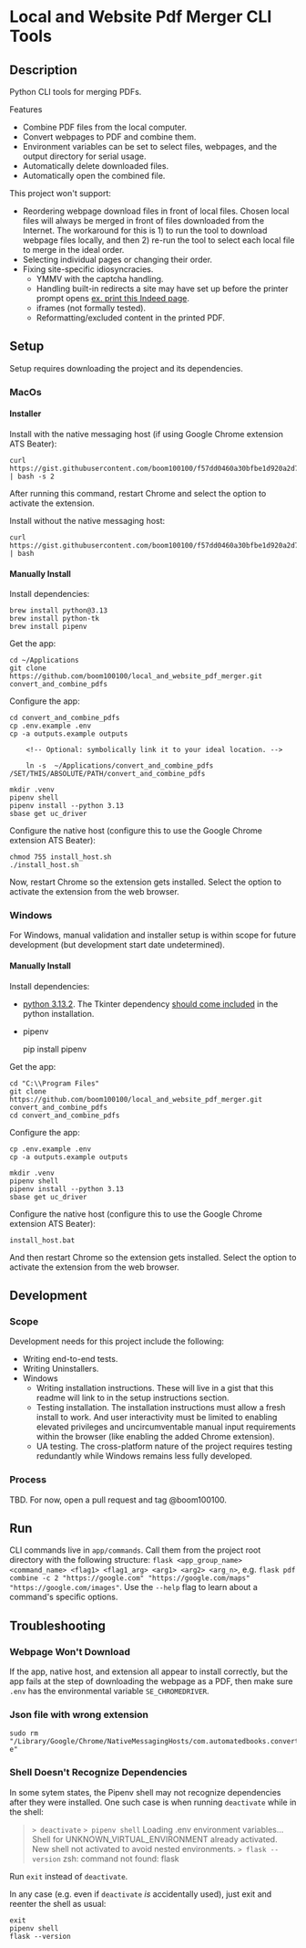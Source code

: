# Local and Website Pdf Merger CLI Tools

## Description

Python CLI tools for merging PDFs.

Features
- Combine PDF files from the local computer.
- Convert webpages to PDF and combine them.
- Environment variables can be set to select files, webpages, and the output directory for serial usage.
- Automatically delete downloaded files.
- Automatically open the combined file.

This project won't support:

- Reordering webpage download files in front of local files. Chosen local files will always be merged in front of files downloaded from the Internet. The workaround for this is 1) to run the tool to download webpage files locally, and then 2) re-run the tool to select each local file to merge in the ideal order.
- Selecting individual pages or changing their order.
- Fixing site-specific idiosyncracies.
  - YMMV with the captcha handling.
  - Handling built-in redirects a site may have set up before the printer prompt opens [ex. print this Indeed page](https://www.indeed.com/jobs?q=sm&l=New+York%2C+NY&from=searchOnHP&vjk=0bf7023a2547e8c8).
  - iframes (not formally tested).
  - Reformatting/excluded content in the printed PDF.

## Setup

Setup requires downloading the project and its dependencies.

### MacOs

#### Installer
Install with the native messaging host (if using Google Chrome extension ATS Beater):

    curl https://gist.githubusercontent.com/boom100100/f57dd0460a30bfbe1d920a2d7322d84c/raw/e894d4db0c6c259eafe8ce7b5a12942461127808/install_pdf_combiner.sh | bash -s 2

After running this command, restart Chrome and select the option to activate the extension.

Install without the native messaging host:

    curl https://gist.githubusercontent.com/boom100100/f57dd0460a30bfbe1d920a2d7322d84c/raw/e894d4db0c6c259eafe8ce7b5a12942461127808/install_pdf_combiner.sh | bash

#### Manually Install

Install dependencies:

    brew install python@3.13
    brew install python-tk
    brew install pipenv

Get the app:

    cd ~/Applications
    git clone https://github.com/boom100100/local_and_website_pdf_merger.git convert_and_combine_pdfs

Configure the app:

    cd convert_and_combine_pdfs
    cp .env.example .env
    cp -a outputs.example outputs

        <!-- Optional: symbolically link it to your ideal location. -->

        ln -s  ~/Applications/convert_and_combine_pdfs /SET/THIS/ABSOLUTE/PATH/convert_and_combine_pdfs

    mkdir .venv
    pipenv shell
    pipenv install --python 3.13
    sbase get uc_driver

Configure the native host (configure this to use the Google Chrome extension ATS Beater):

    chmod 755 install_host.sh
    ./install_host.sh

Now, restart Chrome so the extension gets installed. Select the option to activate the extension from the web browser.

### Windows
For Windows, manual validation and installer setup is within scope for future development (but development start date undetermined).
<!-- #### Installer TODO -->
#### Manually Install
<!-- TODO: must test this setup. -->
<!-- TODO: must script this setup. -->
Install dependencies:

- [python 3.13.2](https://www.python.org/downloads/release/python-3132/). The Tkinter dependency [should come included](https://tkdocs.com/tutorial/install.html#installwin) in the python installation.
- pipenv

    pip install pipenv

Get the app:

    cd "C:\\Program Files"
    git clone https://github.com/boom100100/local_and_website_pdf_merger.git convert_and_combine_pdfs
    cd convert_and_combine_pdfs

Configure the app:

    cp .env.example .env
    cp -a outputs.example outputs

    mkdir .venv
    pipenv shell
    pipenv install --python 3.13
    sbase get uc_driver

Configure the native host (configure this to use the Google Chrome extension ATS Beater):

    install_host.bat

And then restart Chrome so the extension gets installed. Select the option to activate the extension from the web browser.


## Development
### Scope
Development needs for this project include the following:

- Writing end-to-end tests.
- Writing Uninstallers.
- Windows
  - Writing installation instructions. These will live in a gist that this readme will link to in the setup instructions section.
  - Testing installation. The installation instructions must allow a fresh install to work. And user interactivity must be limited to enabling elevated privileges and uncircumventable manual input requirements within the browser (like enabling the added Chrome extension).
  - UA testing. The cross-platform nature of the project requires testing redundantly while Windows remains less fully developed.

### Process
TBD. For now, open a pull request and tag @boom100100.

## Run
CLI commands live in `app/commands`. Call them from the project root directory with the following structure: `flask <app_group_name> <command_name> <flag1> <flag1_arg> <arg1> <arg2> <arg_n>`, e.g. `flask pdf combine -c 2 "https://google.com" "https://google.com/maps" "https://google.com/images"`. Use the `--help` flag to learn about a command's specific options.


## Troubleshooting

### Webpage Won't Download
If the app, native host, and extension all appear to install correctly, but the app fails at the step of downloading the webpage as a PDF, then make sure `.env` has the environmental variable `SE_CHROMEDRIVER`.

### Json file with wrong extension

    sudo rm "/Library/Google/Chrome/NativeMessagingHosts/com.automatedbooks.convert_and_combine_pdfs.json-e"


### Shell Doesn't Recognize Dependencies

In some sytem states, the Pipenv shell may not recognize dependencies after they were installed. One such case is when running `deactivate` while in the shell:

> `> deactivate`
> `> pipenv shell`
> Loading .env environment variables...
> Shell for UNKNOWN_VIRTUAL_ENVIRONMENT already activated.
> New shell not activated to avoid nested environments.
> `> flask --version`
> zsh: command not found: flask

Run `exit` instead of `deactivate`.

In any case (e.g. even if `deactivate` *is* accidentally used), just exit and reenter the shell as usual:

```
exit 
pipenv shell
flask --version
```
